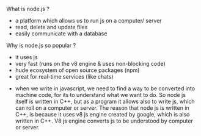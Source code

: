 
What is node.js ?

- a platform which allows us to run js on a computer/ server
- read, delete and update files
- easily communicate with a database

Why is node.js so popular ?

- it uses js
- very fast (runs on the v8 engine & uses non-blocking code)
- hude ecosystem of open source packages (npm)
- great for real-time services (like chats)

* when we write in javascript, we need to find a way to be converted into machine code, for its to understand what we want to do. So node js itself is written in C++, but as a program it allows also to write js, which can roll on a computer or server. The reason that node js is written in C++, is because it uses v8 js engine created by google, which is also written in C++. V8 js engine converts js to be understood by computer or server.